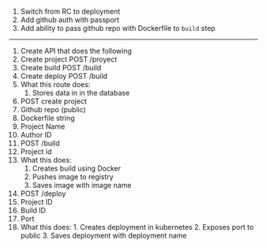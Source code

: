 1. Switch from RC to deployment
2. Add github auth with passport
3. Add ability to pass github repo with Dockerfile to `build` step

-----
1. Create API that does the following
  1. Create project POST /proyect
  2. Create build POST /build
  2. Create deploy POST /build
  4. What this route does:
     1. Stores data in in the database
2. POST create project
  1. Github repo (public)
  2. Dockerfile string
  3. Project Name
  4. Author ID
3. POST /build
  1. Project id
  2. What this does:
     1. Creates build using Docker
     2. Pushes image to registry
     2. Saves image with image name
4. POST /deploy
  1. Project ID
  2. Build ID
  2. Port
  3. What this does:
    1. Creates deployment in kubernetes
    2. Exposes port to public
    3. Saves deployment with deployment name
